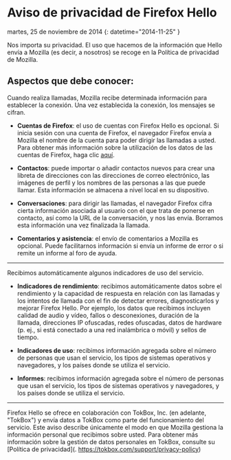 # Aviso de privacidad de Firefox Hello

martes, 25 de noviembre de 2014
{: datetime="2014-11-25" }

Nos importa su privacidad. El uso que hacemos de la información que Hello envía a Mozilla (es decir, a nosotros) se recoge en la Política de privacidad de Mozilla.

## Aspectos que debe conocer:

Cuando realiza llamadas, Mozilla recibe determinada información para establecer la conexión. Una vez establecida la conexión, los mensajes se cifran.

* **Cuentas de Firefox**: el uso de cuentas con Firefox Hello es opcional.  Si inicia sesión con una cuenta de Firefox, el navegador Firefox envía a Mozilla el nombre de la cuenta para poder dirigir las llamadas a usted. Para obtener más información sobre la utilización de los datos de las cuentas de Firefox, haga clic [aquí](https://www.mozilla.org/en-US/privacy/firefox-cloud/).

* **Contactos**: puede importar o añadir contactos nuevos para crear una libreta de direcciones con las direcciones de correo electrónico, las imágenes de perfil y los nombres de las personas a las que puede llamar.  Esta información se almacena a nivel local en su dispositivo.

* **Conversaciones**: para dirigir las llamadas, el navegador Firefox cifra cierta información asociada al usuario con el que trata de ponerse en contacto, así como la URL de la conversación, y nos las envía. Borramos esta información una vez finalizada la llamada.

* **Comentarios y asistencia**: el envío de comentarios a Mozilla es opcional.  Puede facilitarnos información si envía un informe de error o si remite un informe al foro de ayuda.

---------------------------------------

Recibimos automáticamente algunos indicadores de uso del servicio.

* **Indicadores de rendimiento**: recibimos automáticamente datos sobre el rendimiento y la capacidad de respuesta en relación con las llamadas y los intentos de llamada con el fin de detectar errores, diagnosticarlos y mejorar Firefox Hello.  Por ejemplo, los datos que recibimos incluyen calidad de audio y vídeo, fallos o desconexiones, duración de la llamada, direcciones IP ofuscadas, redes ofuscadas, datos de hardware (p. ej., si está conectado a una red inalámbrica o móvil) y sellos de tiempo.

* **Indicadores de uso**: recibimos información agregada sobre el número de personas que usan el servicio, los tipos de sistemas operativos y navegadores, y los países donde se utiliza el servicio.

* **Informes**: recibimos información agregada sobre el número de personas que usan el servicio, los tipos de sistemas operativos y navegadores, y los países donde se utiliza el servicio.

---------------------------------------

Firefox Hello se ofrece en colaboración con TokBox, Inc. (en adelante, "TokBox") y envía datos a TokBox como parte del funcionamiento del servicio.  Este aviso describe únicamente el modo en que Mozilla gestiona la información personal que recibimos sobre usted. Para obtener más información sobre la gestión de datos personales en TokBox, consulte su [Política de privacidad](. https://tokbox.com/support/privacy-policy)
